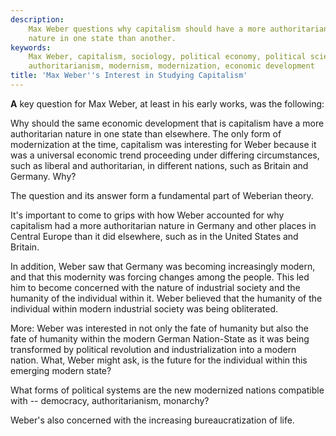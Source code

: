 ```yaml
---
description: 
    Max Weber questions why capitalism should have a more authoritarian
    nature in one state than another.
keywords:
    Max Weber, capitalism, sociology, political economy, political science,
    authoritarianism, modernism, modernization, economic development
title: 'Max Weber''s Interest in Studying Capitalism'
---
```





**A** key question for Max Weber, at least in his early works, was the
following:





Why should the same economic development that is capitalism have a more
authoritarian nature in one state than elsewhere. The only form of
modernization at the time, capitalism was interesting for Weber because
it was a universal economic trend proceeding under differing
circumstances, such as liberal and authoritarian, in different nations,
such as Britain and Germany. Why?





The question and its answer form a fundamental part of Weberian theory.





It's important to come to grips with how Weber accounted for why
capitalism had a more authoritarian nature in Germany and other places
in Central Europe than it did elsewhere, such as in the United States
and Britain.





In addition, Weber saw that Germany was becoming increasingly modern,
and that this modernity was forcing changes among the people. This led
him to become concerned with the nature of industrial society and the
humanity of the individual within it. Weber believed that the humanity
of the individual within modern industrial society was being
obliterated.





More: Weber was interested in not only the fate of humanity but also the
fate of humanity within the modern German Nation-State as it was being
transformed by political revolution and industrialization into a modern
nation. What, Weber might ask, is the future for the individual within
this emerging modern state?





What forms of political systems are the new modernized nations
compatible with -- democracy, authoritarianism, monarchy?





Weber's also concerned with the increasing bureaucratization of life.




